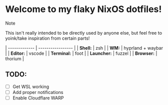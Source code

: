 # Welcome to my flaky NixOS dotfiles!

> [!NOTE]
> This isn't really intended to be directly used by anyone else, but feel free to yoink/take inspiration from certain parts!

| ------------- | ----------------- |
| **Shell:**    | zsh               |
| **WM:**       | hyprland + waybar |
| **Editor:**   | vscode            |
| **Terminal:** | foot              |
| **Launcher:** | fuzzel            |
| **Browser:**  | thorium           |

## TODO:

- [ ] Get WSL working
- [ ] Add proper notifications
- [ ] Enable Cloudflare WARP
